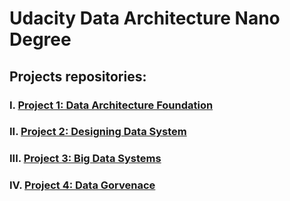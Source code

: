 # Udacity Data Architecture Nano Degree
## Projects repositories:

### I. [Project 1: Data Architecture Foundation](https://github.com/CQHofsns/Udacity-Data-Architecture/tree/main/1_Data_Architecture_Foundation)
### II. [Project 2: Designing Data System](https://github.com/CQHofsns/Udacity-Data-Architecture/tree/main/2_Design_Data_System)
### III. [Project 3: Big Data Systems](https://github.com/CQHofsns/Udacity-Data-Architecture/tree/main/3_Big_Data_Systems)
### IV. [Project 4: Data Gorvenace](https://github.com/CQHofsns/Udacity-Data-Architecture/tree/main/4_Data_Governace)
